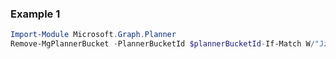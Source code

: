 ### Example 1
``` powershell
Import-Module Microsoft.Graph.Planner
Remove-MgPlannerBucket -PlannerBucketId $plannerBucketId-If-Match W/"JzEtVGFzayAgQEBAQEBAQEBAQEBAQEBAWCc=" 
```

